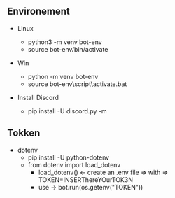 ## Environement
* Linux
    * python3 -m venv bot-env
    * source bot-env/bin/activate

* Win
    * python -m venv bot-env
    * source bot-env\script\activate.bat

* Install Discord
    * pip install -U discord.py -m


## Tokken
* dotenv
    * pip install -U python-dotenv
    * from dotenv import load_dotenv
        * load_dotenv() <- create an .env file => with => TOKEN=INSERThereYOurTOK3N
        * use -> bot.run(os.getenv("TOKEN")) 